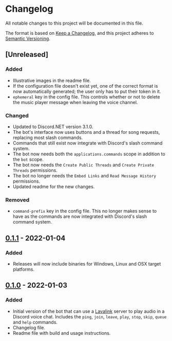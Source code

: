 # Changelog
All notable changes to this project will be documented in this file.

The format is based on [Keep a Changelog][changelog], and this project adheres
to [Semantic Versioning][semver].

## [Unreleased]
### Added
- Illustrative images in the readme file.
- If the configuration file doesn't exist yet, one of the correct format is now
automatically generated; the user only has to put their token in it.
- `ephemeral` key in the config file. This controls whether or not to delete the
music player message when leaving the voice channel.

### Changed
- Updated to Discord.NET version 3.1.0.
- The bot's interface now uses buttons and a thread for song requests, replacing
most slash commands.
- Commands that still exist now integrate with Discord's slash command system.
- The bot now needs both the `applications.commands` scope in addition to the
`bot` scope.
- The bot now needs the `Create Public Threads` and `Create Private Threads`
permissions.
- The bot no longer needs the `Embed Links` and `Read Message History`
permissions.
- Updated readme for the new changes.

### Removed
- `command-prefix` key in the config file. This no longer makes sense to have as
the commands are now integrated with Discord's slash command system.

## [0.1.1][] - 2022-01-04
### Added
- Releases will now include binaries for Windows, Linux and OSX target
platforms.

## [0.1.0][] - 2022-01-03
### Added
- Initial version of the bot that can use a [Lavalink][1] server to play
audio in a Discord voice chat. Includes the `ping`, `join`, `leave`, `play`,
`stop`, `skip`, `queue` and `help` commands.
- Changelog file.
- Readme file with build and usage instructions.

[1]: <https://github.com/freyacodes/Lavalink>

[changelog]: <https://keepachangelog.com/en/1.0.0/>
[semver]: <https://semver.org/spec/v2.0.0.html>

[0.1.0]: <https://github.com/Kumodatsu/musique-non-stop/releases/tag/v0.1.0>
[0.1.1]: <https://github.com/Kumodatsu/musique-non-stop/releases/tag/v0.1.1>
